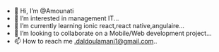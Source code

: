 - 👋 Hi, I’m @Amounati
- 👀 I’m interested in management IT...
- 🌱 I’m currently learning ionic react,react native,angulaire...
- 💞️ I’m looking to collaborate on a Mobile/Web development project...
- 📫 How to reach me .daldoulamani1@gmail.com..

<!---
Amounati/Amounati is a ✨ special ✨ repository because its `README.md` (this file) appears on your GitHub profile.
You can click the Preview link to take a look at your changes.
--->

